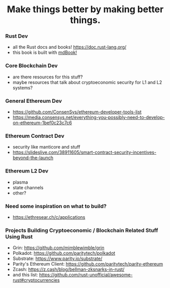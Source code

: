<h1 align="center">
    Make things better by making better things.
</h1>

### Rust Dev
- all the Rust docs and books! https://doc.rust-lang.org/
- this book is built with [mdBook!](https://rust-lang-nursery.github.io/mdBook/index.html)

### Core Blockchain Dev
- are there resources for this stuff?
- maybe resources that talk about cryptoeconomic security for L1 and L2 systems?

### General Ethereum Dev
- https://github.com/ConsenSys/ethereum-developer-tools-list
- https://media.consensys.net/everything-you-possibly-need-to-develop-on-ethereum-1bef0c23c7c6

### Ethereum Contract Dev
- security like manticore and stuff
- https://slideslive.com/38911605/smart-contract-security-incentives-beyond-the-launch

### Ethereum L2 Dev
- plasma
- state channels
- other?

### Need some inspiration on what to build?
- https://ethresear.ch/c/applications

### Projects Building Cryptoeconomic / Blockchain Related Stuff Using Rust
- Grin: https://github.com/mimblewimble/grin
- Polkadot: https://github.com/paritytech/polkadot
- Substrate: https://www.parity.io/substrate/
- Parity's Ethereum Client: https://github.com/paritytech/parity-ethereum
- Zcash: https://z.cash/blog/bellman-zksnarks-in-rust/
- and this list: https://github.com/rust-unofficial/awesome-rust#cryptocurrencies
